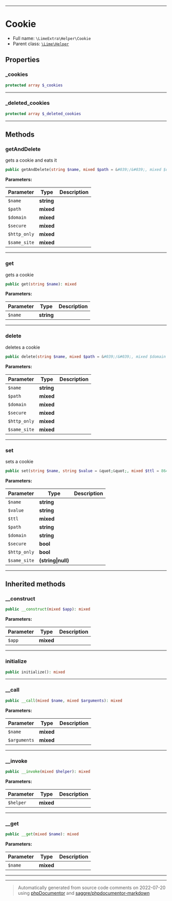 ***

# Cookie





* Full name: `\LimeExtra\Helper\Cookie`
* Parent class: [`\Lime\Helper`](../../Lime/Helper.md)



## Properties


### _cookies



```php
protected array $_cookies
```






***

### _deleted_cookies



```php
protected array $_deleted_cookies
```






***

## Methods


### getAndDelete

gets a cookie and eats it

```php
public getAndDelete(string $name, mixed $path = &#039;/&#039;, mixed $domain = &#039;&#039;, mixed $secure = false, mixed $http_only = false, mixed $same_site = null): mixed
```








**Parameters:**

| Parameter | Type | Description |
|-----------|------|-------------|
| `$name` | **string** |  |
| `$path` | **mixed** |  |
| `$domain` | **mixed** |  |
| `$secure` | **mixed** |  |
| `$http_only` | **mixed** |  |
| `$same_site` | **mixed** |  |




***

### get

gets a cookie

```php
public get(string $name): mixed
```








**Parameters:**

| Parameter | Type | Description |
|-----------|------|-------------|
| `$name` | **string** |  |




***

### delete

deletes a cookie

```php
public delete(string $name, mixed $path = &#039;/&#039;, mixed $domain = &#039;&#039;, mixed $secure = false, mixed $http_only = false, mixed $same_site = null): bool
```








**Parameters:**

| Parameter | Type | Description |
|-----------|------|-------------|
| `$name` | **string** |  |
| `$path` | **mixed** |  |
| `$domain` | **mixed** |  |
| `$secure` | **mixed** |  |
| `$http_only` | **mixed** |  |
| `$same_site` | **mixed** |  |




***

### set

sets a cookie

```php
public set(string $name, string $value = &quot;&quot;, mixed $ttl = 86400, string $path = &#039;/&#039;, string $domain = &#039;&#039;, bool $secure = false, bool $http_only = false, (string|null) $same_site = null): bool
```








**Parameters:**

| Parameter | Type | Description |
|-----------|------|-------------|
| `$name` | **string** |  |
| `$value` | **string** |  |
| `$ttl` | **mixed** |  |
| `$path` | **string** |  |
| `$domain` | **string** |  |
| `$secure` | **bool** |  |
| `$http_only` | **bool** |  |
| `$same_site` | **(string&#124;null)** |  |




***


## Inherited methods


### __construct



```php
public __construct(mixed $app): mixed
```








**Parameters:**

| Parameter | Type | Description |
|-----------|------|-------------|
| `$app` | **mixed** |  |




***

### initialize



```php
public initialize(): mixed
```











***

### __call



```php
public __call(mixed $name, mixed $arguments): mixed
```








**Parameters:**

| Parameter | Type | Description |
|-----------|------|-------------|
| `$name` | **mixed** |  |
| `$arguments` | **mixed** |  |




***

### __invoke



```php
public __invoke(mixed $helper): mixed
```








**Parameters:**

| Parameter | Type | Description |
|-----------|------|-------------|
| `$helper` | **mixed** |  |




***

### __get



```php
public __get(mixed $name): mixed
```








**Parameters:**

| Parameter | Type | Description |
|-----------|------|-------------|
| `$name` | **mixed** |  |




***


***
> Automatically generated from source code comments on 2022-07-20 using [phpDocumentor](http://www.phpdoc.org/) and [saggre/phpdocumentor-markdown](https://github.com/Saggre/phpDocumentor-markdown)
